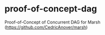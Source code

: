 # proof-of-concept-dag
Proof-of-Concept of Concurrent DAG for Marsh (https://github.com/CedricAnover/marsh)
